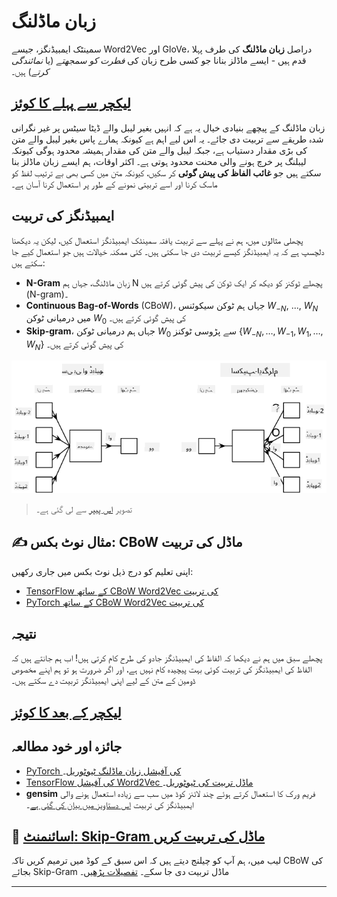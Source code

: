 <!--
CO_OP_TRANSLATOR_METADATA:
{
  "original_hash": "7ba20f54a5bfcd6521018cdfb17c7c57",
  "translation_date": "2025-09-23T06:48:22+00:00",
  "source_file": "lessons/5-NLP/15-LanguageModeling/README.md",
  "language_code": "ur"
}
-->
# زبان ماڈلنگ

سمینٹک ایمبیڈنگز، جیسے Word2Vec اور GloVe، دراصل **زبان ماڈلنگ** کی طرف پہلا قدم ہیں - ایسے ماڈلز بنانا جو کسی طرح زبان کی *فطرت کو سمجھتے* (یا *نمائندگی کرتے*) ہیں۔

## [لیکچر سے پہلے کا کوئز](https://ff-quizzes.netlify.app/en/ai/quiz/29)

زبان ماڈلنگ کے پیچھے بنیادی خیال یہ ہے کہ انہیں بغیر لیبل والے ڈیٹا سیٹس پر غیر نگرانی شدہ طریقے سے تربیت دی جائے۔ یہ اس لیے اہم ہے کیونکہ ہمارے پاس بغیر لیبل والے متن کی بڑی مقدار دستیاب ہے، جبکہ لیبل والے متن کی مقدار ہمیشہ محدود ہوگی کیونکہ لیبلنگ پر خرچ ہونے والی محنت محدود ہوتی ہے۔ اکثر اوقات، ہم ایسے زبان ماڈلز بنا سکتے ہیں جو **غائب الفاظ کی پیش گوئی** کر سکیں، کیونکہ متن میں کسی بھی بے ترتیب لفظ کو ماسک کرنا اور اسے تربیتی نمونے کے طور پر استعمال کرنا آسان ہے۔

## ایمبیڈنگز کی تربیت

پچھلی مثالوں میں، ہم نے پہلے سے تربیت یافتہ سمینٹک ایمبیڈنگز استعمال کیں، لیکن یہ دیکھنا دلچسپ ہے کہ یہ ایمبیڈنگز کیسے تربیت دی جا سکتی ہیں۔ کئی ممکنہ خیالات ہیں جو استعمال کیے جا سکتے ہیں:

* **N-Gram** زبان ماڈلنگ، جہاں ہم N پچھلے ٹوکنز کو دیکھ کر ایک ٹوکن کی پیش گوئی کرتے ہیں (N-gram)۔
* **Continuous Bag-of-Words** (CBoW)، جہاں ہم ٹوکن سیکوئنس $W_{-N}$, ..., $W_N$ میں درمیانی ٹوکن $W_0$ کی پیش گوئی کرتے ہیں۔
* **Skip-gram**، جہاں ہم درمیانی ٹوکن $W_0$ سے پڑوسی ٹوکنز {$W_{-N},\dots, W_{-1}, W_1,\dots, W_N$} کی پیش گوئی کرتے ہیں۔

![الفاظ کو ویکٹرز میں تبدیل کرنے کے لیے پیپر سے تصویر](../../../../../translated_images/example-algorithms-for-converting-words-to-vectors.fbe9207a726922f6f0f5de66427e8a6eda63809356114e28fb1fa5f4a83ebda7.ur.png)

> تصویر [اس پیپر](https://arxiv.org/pdf/1301.3781.pdf) سے لی گئی ہے۔

## ✍️ مثال نوٹ بکس: CBoW ماڈل کی تربیت

اپنی تعلیم کو درج ذیل نوٹ بکس میں جاری رکھیں:

* [TensorFlow کے ساتھ CBoW Word2Vec کی تربیت](CBoW-TF.ipynb)
* [PyTorch کے ساتھ CBoW Word2Vec کی تربیت](CBoW-PyTorch.ipynb)

## نتیجہ

پچھلے سبق میں ہم نے دیکھا کہ الفاظ کی ایمبیڈنگز جادو کی طرح کام کرتی ہیں! اب ہم جانتے ہیں کہ الفاظ کی ایمبیڈنگز کی تربیت کوئی بہت پیچیدہ کام نہیں ہے، اور اگر ضرورت ہو تو ہم اپنے مخصوص ڈومین کے متن کے لیے اپنی ایمبیڈنگز تربیت دے سکتے ہیں۔

## [لیکچر کے بعد کا کوئز](https://ff-quizzes.netlify.app/en/ai/quiz/30)

## جائزہ اور خود مطالعہ

* [PyTorch کی آفیشل زبان ماڈلنگ ٹیوٹوریل](https://pytorch.org/tutorials/beginner/nlp/word_embeddings_tutorial.html)۔
* [TensorFlow کی آفیشل Word2Vec ماڈل تربیت کی ٹیوٹوریل](https://www.TensorFlow.org/tutorials/text/word2vec)۔
* **gensim** فریم ورک کا استعمال کرتے ہوئے چند لائنز کوڈ میں سب سے زیادہ استعمال ہونے والی ایمبیڈنگز کی تربیت [اس دستاویز میں بیان کی گئی ہے](https://pytorch.org/tutorials/beginner/nlp/word_embeddings_tutorial.html)۔

## 🚀 [اسائنمنٹ: Skip-Gram ماڈل کی تربیت کریں](lab/README.md)

لیب میں، ہم آپ کو چیلنج دیتے ہیں کہ اس سبق کے کوڈ میں ترمیم کریں تاکہ CBoW کی بجائے Skip-Gram ماڈل تربیت دی جا سکے۔ [تفصیلات پڑھیں](lab/README.md)۔

---


